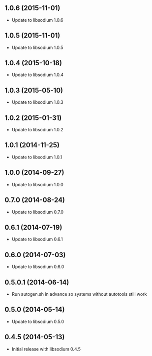 1.0.6 (2015-11-01)
------------------
* Update to libsodium 1.0.6

1.0.5 (2015-11-01)
------------------
* Update to libsodium 1.0.5

1.0.4 (2015-10-18)
------------------
* Update to libsodium 1.0.4

1.0.3 (2015-05-10)
------------------
* Update to libsodium 1.0.3

1.0.2 (2015-01-31)
------------------
* Update to libsodium 1.0.2

1.0.1 (2014-11-25)
------------------
* Update to libsodium 1.0.1

1.0.0 (2014-09-27)
------------------
* Update to libsodium 1.0.0

0.7.0 (2014-08-24)
------------------
* Update to libsodium 0.7.0

0.6.1 (2014-07-19)
------------------
* Update to libsodium 0.6.1

0.6.0 (2014-07-03)
------------------
* Update to libsodium 0.6.0

0.5.0.1 (2014-06-14)
--------------------
* Run autogen.sh in advance so systems without autotools still work

0.5.0 (2014-05-14)
------------------
* Update to libsodium 0.5.0

0.4.5 (2014-05-13)
------------------
* Initial release with libsodium 0.4.5
